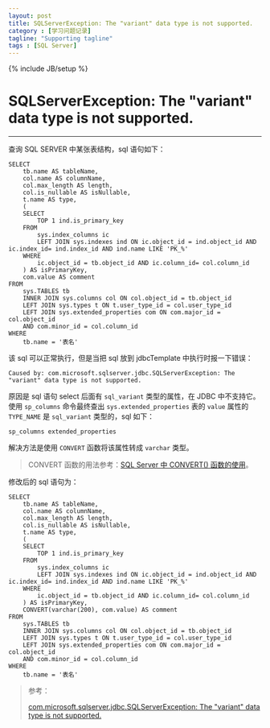 ```yaml
---
layout: post
title: SQLServerException: The "variant" data type is not supported.
category : [学习问题记录]
tagline: "Supporting tagline"
tags : [SQL Server]
---
```

{% include JB/setup %}
# SQLServerException: The "variant" data type is not supported.
---

<!--break-->

查询 SQL SERVER 中某张表结构，sql 语句如下：
```
SELECT
	tb.name AS tableName,
	col.name AS columnName,
	col.max_length AS length,
	col.is_nullable AS isNullable,
	t.name AS type,
	(
	SELECT
		TOP 1 ind.is_primary_key
	FROM
		sys.index_columns ic
		LEFT JOIN sys.indexes ind ON ic.object_id = ind.object_id AND ic.index_id= ind.index_id AND ind.name LIKE 'PK_%'
	WHERE
		ic.object_id = tb.object_id AND ic.column_id= col.column_id
	) AS isPrimaryKey,
	com.value AS comment
FROM
	sys.TABLES tb
	INNER JOIN sys.columns col ON col.object_id = tb.object_id
	LEFT JOIN sys.types t ON t.user_type_id = col.user_type_id
	LEFT JOIN sys.extended_properties com ON com.major_id = col.object_id
	AND com.minor_id = col.column_id
WHERE
	tb.name = '表名'
```

该 sql 可以正常执行，但是当把 sql 放到 jdbcTemplate 中执行时报一下错误：
```
Caused by: com.microsoft.sqlserver.jdbc.SQLServerException: The "variant" data type is not supported.
```

原因是 sql 语句 select 后面有 `sql_variant` 类型的属性，在 JDBC 中不支持它。使用 `sp_columns` 命令最终查出 `sys.extended_properties` 表的 `value` 属性的 `TYPE_NAME` 是 `sql_variant` 类型的，sql 如下：
```
sp_columns extended_properties
```

解决方法是使用 `CONVERT` 函数将该属性转成 `varchar` 类型。
> CONVERT 函数的用法参考：[SQL Server 中 CONVERT() 函数的使用](https://blog.csdn.net/jacksonary/article/details/78800591)。

修改后的 sql 语句为：
```
SELECT
	tb.name AS tableName,
	col.name AS columnName,
	col.max_length AS length,
	col.is_nullable AS isNullable,
	t.name AS type,
	(
	SELECT
		TOP 1 ind.is_primary_key
	FROM
		sys.index_columns ic
		LEFT JOIN sys.indexes ind ON ic.object_id = ind.object_id AND ic.index_id= ind.index_id AND ind.name LIKE 'PK_%'
	WHERE
		ic.object_id = tb.object_id AND ic.column_id= col.column_id
	) AS isPrimaryKey,
	CONVERT(varchar(200), com.value) AS comment
FROM
	sys.TABLES tb
	INNER JOIN sys.columns col ON col.object_id = tb.object_id
	LEFT JOIN sys.types t ON t.user_type_id = col.user_type_id
	LEFT JOIN sys.extended_properties com ON com.major_id = col.object_id
	AND com.minor_id = col.column_id
WHERE
	tb.name = '表名'
```

> 参考：
>
> [com.microsoft.sqlserver.jdbc.SQLServerException: The "variant" data type is not supported.](https://social.msdn.microsoft.com/Forums/office/en-US/c4868d02-cf39-4cc8-8500-99359ca24632/commicrosoftsqlserverjdbcsqlserverexception-the-quotvariantquot-data-type-is-not-supported?forum=sqldataaccess)
